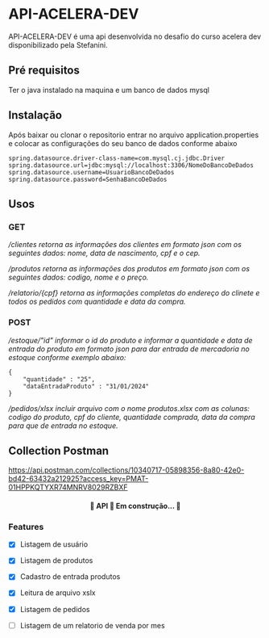 # API-ACELERA-DEV  

API-ACELERA-DEV é uma api desenvolvida no desafio do curso acelera dev disponibilizado pela Stefanini.

## Pré requisitos
Ter o java instalado na maquina e um banco de dados mysql

## Instalação
Após baixar ou clonar o repositorio entrar no arquivo application.properties e colocar as configurações do seu banco de dados conforme abaixo
```
spring.datasource.driver-class-name=com.mysql.cj.jdbc.Driver
spring.datasource.url=jdbc:mysql://localhost:3306/NomeDoBancoDeDados
spring.datasource.username=UsuarioBancoDeDados
spring.datasource.password=SenhaBancoDeDados
```

## Usos

### GET
*/clientes retorna as informações dos clientes em formato json com os seguintes dados: nome, data de nascimento, cpf e o cep.*

*/produtos retorna as informações dos produtos em formato json com os seguintes dados: codigo, nome e  o preço.*

*/relatorio/{cpf} retorna as informações completas do endereço do clinete e todos os pedidos com quantidade e data da compra.*


### POST
*/estoque/"id" informar o id do produto e informar a quantidade e data de entrada do produto em formato json para dar entrada de mercadoria no estoque conforme exemplo abaixo:*

```
{
    "quantidade" : "25",
    "dataEntradaProduto" : "31/01/2024"
}
```

*/pedidos/xlsx incluir arquivo com o nome produtos.xlsx com as colunas: codigo do produto, cpf do cliente, quantidade comprada, data da compra para que de entrada no estoque.*

## Collection Postman

https://api.postman.com/collections/10340717-05898356-8a80-42e0-bd42-63432a212925?access_key=PMAT-01HPPKQTYXR74MNRV8029RZBXF

<h4 align="center"> 
	🚧  API 🚀 Em construção...  🚧
</h4>

### Features

- [x] Listagem de usuário
- [x] Listagem de produtos
- [x] Cadastro de entrada produtos
- [x] Leitura de arquivo xslx
- [x] Listagem de pedidos
- [ ] Listagem de um relatorio de venda por mes

